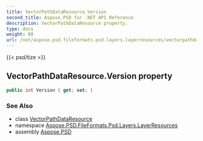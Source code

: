 ```yaml
---
title: VectorPathDataResource.Version
second_title: Aspose.PSD for .NET API Reference
description: VectorPathDataResource property. 
type: docs
weight: 80
url: /net/aspose.psd.fileformats.psd.layers.layerresources/vectorpathdataresource/version/
---
```

{{< psd/tize >}}
## VectorPathDataResource.Version property

```csharp
public int Version { get; set; }
```

### See Also

* class [VectorPathDataResource](../)
* namespace [Aspose.PSD.FileFormats.Psd.Layers.LayerResources](../../vectorpathdataresource/)
* assembly [Aspose.PSD](../../../)


